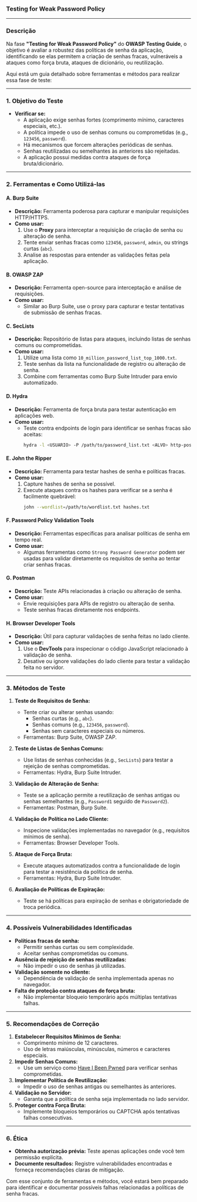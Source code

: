 ### **Testing for Weak Password Policy**

---

### **Descrição**
Na fase **"Testing for Weak Password Policy"** do **OWASP Testing Guide**, o objetivo é avaliar a robustez das políticas de senha da aplicação, identificando se elas permitem a criação de senhas fracas, vulneráveis a ataques como força bruta, ataques de dicionário, ou reutilização.

Aqui está um guia detalhado sobre ferramentas e métodos para realizar essa fase de teste:

---

### **1. Objetivo do Teste**
- **Verificar se:**
  - A aplicação exige senhas fortes (comprimento mínimo, caracteres especiais, etc.).
  - A política impede o uso de senhas comuns ou comprometidas (e.g., `123456`, `password`).
  - Há mecanismos que forcem alterações periódicas de senhas.
  - Senhas reutilizadas ou semelhantes às anteriores são rejeitadas.
  - A aplicação possui medidas contra ataques de força bruta/dicionário.

---

### **2. Ferramentas e Como Utilizá-las**

#### **A. Burp Suite**
- **Descrição:** Ferramenta poderosa para capturar e manipular requisições HTTP/HTTPS.
- **Como usar:**
  1. Use o **Proxy** para interceptar a requisição de criação de senha ou alteração de senha.
  2. Tente enviar senhas fracas como `123456`, `password`, `admin`, ou strings curtas (`abc`).
  3. Analise as respostas para entender as validações feitas pela aplicação.

#### **B. OWASP ZAP**
- **Descrição:** Ferramenta open-source para interceptação e análise de requisições.
- **Como usar:**
  - Similar ao Burp Suite, use o proxy para capturar e testar tentativas de submissão de senhas fracas.

#### **C. SecLists**
- **Descrição:** Repositório de listas para ataques, incluindo listas de senhas comuns ou comprometidas.
- **Como usar:**
  1. Utilize uma lista como `10_million_password_list_top_1000.txt`.
  2. Teste senhas da lista na funcionalidade de registro ou alteração de senha.
  3. Combine com ferramentas como Burp Suite Intruder para envio automatizado.

#### **D. Hydra**
- **Descrição:** Ferramenta de força bruta para testar autenticação em aplicações web.
- **Como usar:**
  - Teste contra endpoints de login para identificar se senhas fracas são aceitas:
    ```bash
    hydra -l <USUARIO> -P /path/to/password_list.txt <ALVO> http-post-form "/login:username=^USER^&password=^PASS^:F=incorrect"
    ```

#### **E. John the Ripper**
- **Descrição:** Ferramenta para testar hashes de senha e políticas fracas.
- **Como usar:**
  1. Capture hashes de senha se possível.
  2. Execute ataques contra os hashes para verificar se a senha é facilmente quebrável:
     ```bash
     john --wordlist=/path/to/wordlist.txt hashes.txt
     ```

#### **F. Password Policy Validation Tools**
- **Descrição:** Ferramentas específicas para analisar políticas de senha em tempo real.
- **Como usar:**
  - Algumas ferramentas como `Strong Password Generator` podem ser usadas para validar diretamente os requisitos de senha ao tentar criar senhas fracas.

#### **G. Postman**
- **Descrição:** Teste APIs relacionadas à criação ou alteração de senha.
- **Como usar:**
  - Envie requisições para APIs de registro ou alteração de senha.
  - Teste senhas fracas diretamente nos endpoints.

#### **H. Browser Developer Tools**
- **Descrição:** Útil para capturar validações de senha feitas no lado cliente.
- **Como usar:**
  1. Use o **DevTools** para inspecionar o código JavaScript relacionado à validação de senha.
  2. Desative ou ignore validações do lado cliente para testar a validação feita no servidor.

---

### **3. Métodos de Teste**

1. **Teste de Requisitos de Senha:**
   - Tente criar ou alterar senhas usando:
     - Senhas curtas (e.g., `abc`).
     - Senhas comuns (e.g., `123456`, `password`).
     - Senhas sem caracteres especiais ou números.
   - Ferramentas: Burp Suite, OWASP ZAP.

2. **Teste de Listas de Senhas Comuns:**
   - Use listas de senhas conhecidas (e.g., `SecLists`) para testar a rejeição de senhas comprometidas.
   - Ferramentas: Hydra, Burp Suite Intruder.

3. **Validação de Alteração de Senha:**
   - Teste se a aplicação permite a reutilização de senhas antigas ou senhas semelhantes (e.g., `Password1` seguido de `Password2`).
   - Ferramentas: Postman, Burp Suite.

4. **Validação de Política no Lado Cliente:**
   - Inspecione validações implementadas no navegador (e.g., requisitos mínimos de senha).
   - Ferramentas: Browser Developer Tools.

5. **Ataque de Força Bruta:**
   - Execute ataques automatizados contra a funcionalidade de login para testar a resistência da política de senha.
   - Ferramentas: Hydra, Burp Suite Intruder.

6. **Avaliação de Políticas de Expiração:**
   - Teste se há políticas para expiração de senhas e obrigatoriedade de troca periódica.

---

### **4. Possíveis Vulnerabilidades Identificadas**
- **Políticas fracas de senha:**
  - Permitir senhas curtas ou sem complexidade.
  - Aceitar senhas comprometidas ou comuns.
- **Ausência de rejeição de senhas reutilizadas:**
  - Não impedir o uso de senhas já utilizadas.
- **Validação somente no cliente:**
  - Dependência de validação de senha implementada apenas no navegador.
- **Falta de proteção contra ataques de força bruta:**
  - Não implementar bloqueio temporário após múltiplas tentativas falhas.

---

### **5. Recomendações de Correção**
1. **Estabelecer Requisitos Mínimos de Senha:**
   - Comprimento mínimo de 12 caracteres.
   - Uso de letras maiúsculas, minúsculas, números e caracteres especiais.
2. **Impedir Senhas Comuns:**
   - Use um serviço como [Have I Been Pwned](https://haveibeenpwned.com/) para verificar senhas comprometidas.
3. **Implementar Política de Reutilização:**
   - Impedir o uso de senhas antigas ou semelhantes às anteriores.
4. **Validação no Servidor:**
   - Garanta que a política de senha seja implementada no lado servidor.
5. **Proteger contra Força Bruta:**
   - Implemente bloqueios temporários ou CAPTCHA após tentativas falhas consecutivas.

---

### **6. Ética**
- **Obtenha autorização prévia:** Teste apenas aplicações onde você tem permissão explícita.
- **Documente resultados:** Registre vulnerabilidades encontradas e forneça recomendações claras de mitigação.

Com esse conjunto de ferramentas e métodos, você estará bem preparado para identificar e documentar possíveis falhas relacionadas a políticas de senha fracas.
